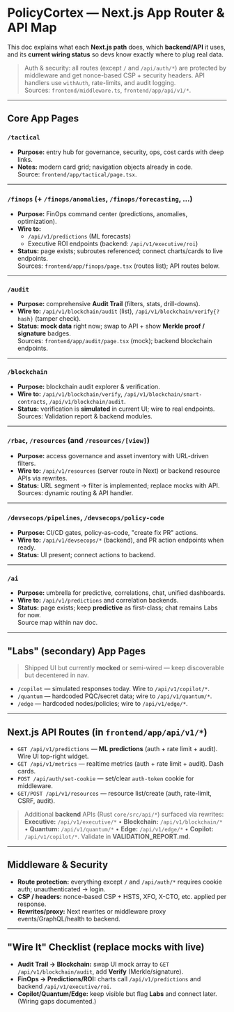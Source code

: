 # PolicyCortex — Next.js App Router & API Map

This doc explains what each **Next.js path** does, which **backend/API** it uses, and its **current wiring status** so devs know exactly where to plug real data.

> Auth & security: all routes (except `/` and `/api/auth/*`) are protected by middleware and get nonce-based CSP + security headers. API handlers use `withAuth`, rate-limits, and audit logging.  
> Sources: `frontend/middleware.ts`, `frontend/app/api/v1/*`.  

---

## Core App Pages

### `/tactical`
- **Purpose:** entry hub for governance, security, ops, cost cards with deep links.
- **Notes:** modern card grid; navigation objects already in code.  
  Source: `frontend/app/tactical/page.tsx`.

---

### `/finops` (+ `/finops/anomalies`, `/finops/forecasting`, …)
- **Purpose:** FinOps command center (predictions, anomalies, optimization).
- **Wire to:**  
  - `/api/v1/predictions` (ML forecasts)  
  - Executive ROI endpoints (backend: `/api/v1/executive/roi`)  
- **Status:** page exists; subroutes referenced; connect charts/cards to live endpoints.  
  Sources: `frontend/app/finops/page.tsx` (routes list); API routes below.

---

### `/audit`
- **Purpose:** comprehensive **Audit Trail** (filters, stats, drill-downs).
- **Wire to:** `/api/v1/blockchain/audit` (list), `/api/v1/blockchain/verify{?hash}` (tamper check).
- **Status:** **mock data** right now; swap to API + show **Merkle proof / signature** badges.  
  Sources: `frontend/app/audit/page.tsx` (mock); backend blockchain endpoints.

---

### `/blockchain`
- **Purpose:** blockchain audit explorer & verification.
- **Wire to:** `/api/v1/blockchain/verify`, `/api/v1/blockchain/smart-contracts`, `/api/v1/blockchain/audit`.
- **Status:** verification is **simulated** in current UI; wire to real endpoints.  
  Sources: Validation report & backend modules.

---

### `/rbac`, `/resources` (and `/resources/[view]`)
- **Purpose:** access governance and asset inventory with URL-driven filters.
- **Wire to:** `/api/v1/resources` (server route in Next) or backend resource APIs via rewrites.
- **Status:** URL segment → filter is implemented; replace mocks with API.  
  Sources: dynamic routing & API handler.

---

### `/devsecops/pipelines`, `/devsecops/policy-code`
- **Purpose:** CI/CD gates, policy-as-code, "create fix PR" actions.
- **Wire to:** `/api/v1/devsecops/*` (backend), and PR action endpoints when ready.
- **Status:** UI present; connect actions to backend.

---

### `/ai`
- **Purpose:** umbrella for predictive, correlations, chat, unified dashboards.
- **Wire to:** `/api/v1/predictions` and correlation backends.
- **Status:** page exists; keep **predictive** as first-class; chat remains Labs for now.  
  Source map within nav doc.

---

## "Labs" (secondary) App Pages

> Shipped UI but currently **mocked** or semi-wired — keep discoverable but decentered in nav.

- `/copilot` — simulated responses today. Wire to `/api/v1/copilot/*`.  
- `/quantum` — hardcoded PQC/secret data; wire to `/api/v1/quantum/*`.  
- `/edge` — hardcoded nodes/policies; wire to `/api/v1/edge/*`.

---

## Next.js API Routes (in `frontend/app/api/v1/*`)

- `GET /api/v1/predictions` — **ML predictions** (auth + rate limit + audit). Wire UI top-right widget.  
- `GET /api/v1/metrics` — realtime metrics (auth + rate limit + audit). Dash cards.  
- `POST /api/auth/set-cookie` — set/clear `auth-token` cookie for middleware.  
- `GET/POST /api/v1/resources` — resource list/create (auth, rate-limit, CSRF, audit).  

> Additional **backend** APIs (Rust `core/src/api/*`) surfaced via rewrites:  
> **Executive:** `/api/v1/executive/*` • **Blockchain:** `/api/v1/blockchain/*` • **Quantum:** `/api/v1/quantum/*` • **Edge:** `/api/v1/edge/*` • **Copilot:** `/api/v1/copilot/*`. Validate in **VALIDATION_REPORT.md**.

---

## Middleware & Security

- **Route protection:** everything except `/` and `/api/auth/*` requires cookie auth; unauthenticated → login.  
- **CSP / headers:** nonce-based CSP + HSTS, XFO, X-CTO, etc. applied per response.  
- **Rewrites/proxy:** Next rewrites or middleware proxy events/GraphQL/health to backend.

---

## "Wire It" Checklist (replace mocks with live)

- **Audit Trail → Blockchain:** swap UI mock array to `GET /api/v1/blockchain/audit`, add **Verify** (Merkle/signature).  
- **FinOps → Predictions/ROI:** charts call `/api/v1/predictions` and backend `/api/v1/executive/roi`.  
- **Copilot/Quantum/Edge:** keep visible but flag **Labs** and connect later. (Wiring gaps documented.)